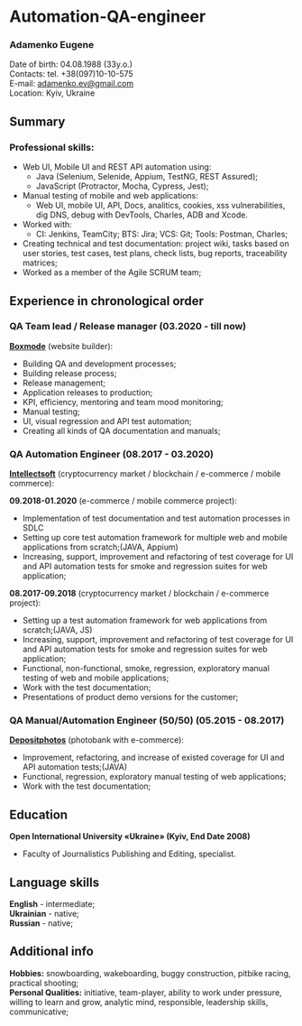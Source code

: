 # Automation-QA-engineer
### Adamenko Eugene
Date of birth: 04.08.1988 (33y.o.)  
Contacts: tel. +38(097)10-10-575  
E-mail: adamenko.ev@gmail.com  
Location: Kyiv, Ukraine  

## Summary
### Professional skills: 
* Web UI, Mobile UI and REST API automation using: 
  * Java (Selenium, Selenide, Appium, TestNG, REST Assured);
  * JavaScript (Protractor, Mocha, Cypress, Jest);
* Manual testing of mobile and web applications:
  * Web UI, mobile UI, API, Docs, analitics, cookies, xss vulnerabilities, dig DNS, debug with DevTools, Charles, ADB and Xcode.
* Worked with:
  * CI: Jenkins, TeamCity;  BTS: Jira;  VCS: Git;  Tools: Postman, Charles;
* Creating technical and test documentation: project wiki, tasks based on user stories, test cases, test plans, check lists, bug reports, traceability matrices;
* Worked as a member of the Agile SCRUM team;

## Experience in chronological order
### QA Team lead / Release manager (03.2020 - till now)  
[**Boxmode**](https://boxmode.com) (website builder):

  * Building QA and development processes;
  * Building release process;
  * Release management;
  * Application releases to production;
  * KPI, efficiency, mentoring and team mood monitoring;
  * Manual testing;
  * UI, visual regression and API test automation;
  * Creating all kinds of QA documentation and manuals;

### QA Automation Engineer (08.2017 - 03.2020)
[**Intellectsoft**](https://www.intellectsoft.net/) (cryptocurrency market / blockchain / e-commerce / mobile commerce):

**09.2018-01.2020** (e-commerce / mobile commerce project):

  * Implementation of test documentation and test automation processes in SDLC
  * Setting up core test automation framework for multiple web and mobile applications from scratch;(JAVA, Appium)
  * Increasing, support, improvement and refactoring of test coverage for UI and API automation tests for smoke and regression suites for web application;

**08.2017-09.2018** (cryptocurrency market / blockchain / e-commerce project):

  * Setting up a test automation framework for web applications from scratch;(JAVA, JS)
  * Increasing, support, improvement and refactoring of test coverage for UI and API automation tests for smoke and regression suites for web application;
  * Functional, non-functional, smoke, regression, exploratory manual testing of web and mobile applications;
  * Work with the test documentation;
  * Presentations of product demo versions for the customer;

### QA Manual/Automation Engineer (50/50) (05.2015 - 08.2017)  
[**Depositphotos**](https://depositphotos.com/) (photobank with e-commerce):

  * Improvement, refactoring, and increase of existed coverage for UI and API automation tests;(JAVA)
  * Functional, regression, exploratory manual testing of web applications;
  * Work with the test documentation;

## Education
**Open International University «Ukraine» (Kyiv, End Date 2008)**

* Faculty of Journalistics Publishing and Editing, specialist.

## Language skills
**English** - intermediate;  
**Ukrainian** - native;  
**Russian** - native;  

## Additional info
**Hobbies:** snowboarding, wakeboarding, buggy construction, pitbike racing, practical shooting;  
**Personal Qualities:** initiative, team-player, ability to work under pressure, willing to learn and grow, analytic mind, responsible, leadership skills, communicative;
